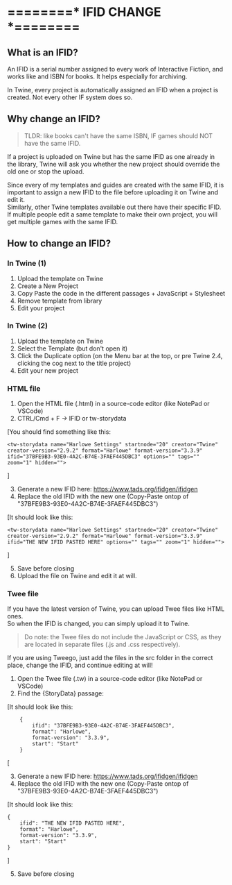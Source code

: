 # ========* IFID CHANGE *========

## What is an IFID?
An IFID is a serial number assigned to every work of Interactive Fiction, and works like and ISBN for books. It helps especially for archiving.

In Twine, every project is automatically assigned an IFID when a project is created. Not every other IF system does so.

## Why change an IFID?
> TLDR: like books can't have the same ISBN, IF games should NOT have the same IFID. 

If a project is uploaded on Twine but has the same IFID as one already in the library, Twine will ask you whether the new project should override the old one or stop the upload.

Since every of my templates and guides are created with the same IFID, it is important to assign a new IFID to the file before uploading it on Twine and edit it.\
Similarly, other Twine templates available out there have their specific IFID. If multiple people edit a same template to make their own project, you will get multiple games with the same IFID.

## How to change an IFID?
### In Twine (1)
1. Upload the template on Twine
2. Create a New Project
3. Copy Paste the code in the different passages + JavaScript + Stylesheet
4. Remove template from library
5. Edit your project

### In Twine (2)
1. Upload the template on Twine
2. Select the Template (but don't open it)
3. Click the Duplicate option (on the Menu bar at the top, or pre Twine 2.4, clicking the cog next to the title project)
4. Edit your new project

### HTML file
1. Open the HTML file (.html) in a source-code editor (like NotePad or VSCode)
2. CTRL/Cmd + F -> IFID or tw-storydata
    
[You should find something like this:

    <tw-storydata name="Harlowe Settings" startnode="20" creator="Twine" creator-version="2.9.2" format="Harlowe" format-version="3.3.9" ifid="37BFE9B3-93E0-4A2C-B74E-3FAEF445DBC3" options="" tags="" zoom="1" hidden="">
]

3. Generate a new IFID here:  https://www.tads.org/ifidgen/ifidgen
4. Replace the old IFID with the new one (Copy-Paste ontop of "37BFE9B3-93E0-4A2C-B74E-3FAEF445DBC3")

[It should look like this:
    
    <tw-storydata name="Harlowe Settings" startnode="20" creator="Twine" creator-version="2.9.2" format="Harlowe" format-version="3.3.9" ifid="THE NEW IFID PASTED HERE" options="" tags="" zoom="1" hidden="">

]

5. Save before closing
6. Upload the file on Twine and edit it at will.

### Twee file
If you have the latest version of Twine, you can upload Twee files like HTML ones.\
So when the IFID is changed, you can simply upload it to Twine.
> Do note: the Twee files do not include the JavaScript or CSS, as they are located in separate files (.js and .css respectively).

If you are using Tweego, just add the files in the src folder in the correct place, change the IFID, and continue editing at will!

1. Open the Twee file (.tw) in a source-code editor (like NotePad or VSCode)
2. Find the {StoryData} passage:

[It should look like this:

        {
            ifid": "37BFE9B3-93E0-4A2C-B74E-3FAEF445DBC3",
            format": "Harlowe",
            format-version": "3.3.9",
            start": "Start"
        }

[

3. Generate a new IFID here:    https://www.tads.org/ifidgen/ifidgen
4. Replace the old IFID with the new one (Copy-Paste ontop of "37BFE9B3-93E0-4A2C-B74E-3FAEF445DBC3")

[It should look like this:
    
    {
        ifid": "THE NEW IFID PASTED HERE",
        format": "Harlowe",
        format-version": "3.3.9",
        start": "Start"
    }

]

5. Save before closing
